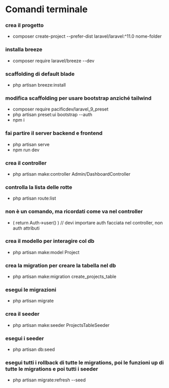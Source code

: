 # Comandi terminale

### crea il progetto
- composer create-project --prefer-dist laravel/laravel:^11.0 nome-folder

### installa breeze
- composer require laravel/breeze --dev

### scaffolding di default blade
- php artisan breeze:install

### modifica scaffolding per usare bootstrap anziché tailwind
- composer require pacificdev/laravel_9_preset
- php artisan preset:ui bootstrap --auth
- npm i

### fai partire il server backend e frontend
- php artisan serve
- npm run dev

### crea il controller
- php artisan make:controller Admin/DashboardController

### controlla la lista delle rotte
- php artisan route:list

### non è un comando, ma ricordati come va nel controller
- ( return Auth->user() )		// devi importare auth facciata nel controller, non auth attributi

### crea il modello per interagire col db
- php artisan make:model Project

### crea la migration per creare la tabella nel db
- php artisan make:migration create_projects_table

### esegui le migrazioni
- php artisan migrate

### crea il seeder
- php artisan make:seeder ProjectsTableSeeder

### esegui i seeder
- php artisan db:seed

### esegui tutti i rollback di tutte le migrations, poi le funzioni up di tutte le migrations e poi tutti i seeder
- php artisan migrate:refresh --seed
